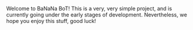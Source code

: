 Welcome to BaNaNa BoT! This is a very, very simple project, and is currently going under the early stages of development. Nevertheless, we hope you enjoy this stuff, good luck!
